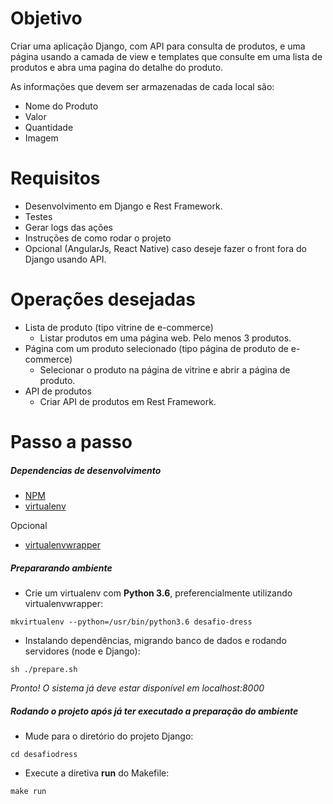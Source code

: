 # Objetivo

Criar uma aplicação Django, com API para consulta de produtos, e uma página usando a
camada de view e templates que consulte em uma lista de produtos e abra uma pagina do
detalhe do produto.

As informações que devem ser armazenadas de cada local são:
* Nome do Produto
* Valor
* Quantidade
* Imagem

# Requisitos

* Desenvolvimento em Django e Rest Framework.
* Testes
* Gerar logs das ações
* Instruções de como rodar o projeto
* Opcional (AngularJs, React Native) caso deseje fazer o front fora do Django usando API.

# Operações desejadas

* Lista de produto (tipo vitrine de e-commerce)
	- Listar produtos em uma página web. Pelo menos 3 produtos.
* Página com um produto selecionado (tipo página de produto de e-commerce)
	- Selecionar o produto na página de vitrine e abrir a página de produto.
* API de produtos
	- Criar API de produtos em Rest Framework.
	
# Passo a passo

##### Dependencias de desenvolvimento

* [NPM](https://www.npmjs.com/get-npm)
* [virtualenv](https://virtualenv.pypa.io/en/stable/installation)

Opcional

* [virtualenvwrapper](https://virtualenvwrapper.readthedocs.io/en/latest/install.html)


##### Prepararando ambiente

* Crie um virtualenv com **Python 3.6**, preferencialmente utilizando virtualenvwrapper:

```
mkvirtualenv --python=/usr/bin/python3.6 desafio-dress
```
* Instalando dependências, migrando banco de dados e rodando servidores (node e Django):

```
sh ./prepare.sh
```

_Pronto! O sistema já deve estar disponível em localhost:8000_

##### Rodando o projeto após já ter executado a preparação do ambiente

* Mude para o diretório do projeto Django:
```
cd desafiodress
```
* Execute a diretiva **run** do Makefile:
```
make run
```